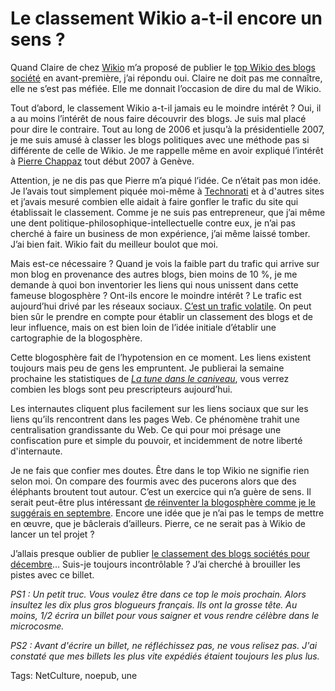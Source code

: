 # Le classement Wikio a-t-il encore un sens ?

Quand Claire de chez [Wikio](http://www.wikio.fr/) m’a proposé de publier le [top Wikio des blogs société](http://www.wikio.fr/blogs/top/Soci%C3%A9t%C3%A9) en avant-première, j’ai répondu oui. Claire ne doit pas me connaître, elle ne s’est pas méfiée. Elle me donnait l’occasion de dire du mal de Wikio.<span id="more-20677"></span>

Tout d’abord, le classement Wikio a-t-il jamais eu le moindre intérêt ? Oui, il a au moins l’intérêt de nous faire découvrir des blogs. Je suis mal placé pour dire le contraire. Tout au long de 2006 et jusqu’à la présidentielle 2007, je me suis amusé à classer les blogs politiques avec une méthode pas si différente de celle de Wikio. Je me rappelle même en avoir expliqué l’intérêt à [Pierre Chappaz](http://www.kelblog.com/) tout début 2007 à Genève.

Attention, je ne dis pas que Pierre m’a piqué l’idée. Ce n’était pas mon idée. Je l’avais tout simplement piquée moi-même à [Technorati](http://technorati.com/) et à d'autres sites et j’avais mesuré combien elle aidait à faire gonfler le trafic du site qui établissait le classement. Comme je ne suis pas entrepreneur, que j’ai même une dent politique-philosophique-intellectuelle contre eux, je n’ai pas cherché à faire un business de mon expérience, j’ai même laissé tomber. J’ai bien fait. Wikio fait du meilleur boulot que moi.

Mais est-ce nécessaire ? Quand je vois la faible part du trafic qui arrive sur mon blog en provenance des autres blogs, bien moins de 10 %, je me demande à quoi bon inventorier les liens qui nous unissent dans cette fameuse blogosphère ? Ont-ils encore le moindre intérêt ? Le trafic est aujourd’hui drivé par les réseaux sociaux. [C’est un trafic volatile](http://blog.tcrouzet.com/2010/11/21/la-fiction-comme-maieutique/). On peut bien sûr le prendre en compte pour établir un classement des blogs et de leur influence, mais on est bien loin de l’idée initiale d’établir une cartographie de la blogosphère.

Cette blogosphère fait de l’hypotension en ce moment. Les liens existent toujours mais peu de gens les empruntent. Je publierai la semaine prochaine les statistiques de [*La tune dans le caniveau*](http://blog.tcrouzet.com/tune-caniveau/), vous verrez combien les blogs sont peu prescripteurs aujourd’hui.

Les internautes cliquent plus facilement sur les liens sociaux que sur les liens qu’ils rencontrent dans les pages Web. Ce phénomène trahit une centralisation grandissante du Web. Ce qui pour moi présage une confiscation pure et simple du pouvoir, et incidemment de notre liberté d'internaute.

Je ne fais que confier mes doutes. Être dans le top Wikio ne signifie rien selon moi. On compare des fourmis avec des pucerons alors que des éléphants broutent tout autour. C’est un exercice qui n’a guère de sens. Il serait peut-être plus intéressant [de réinventer la blogosphère comme je le suggérais en septembre](http://blog.tcrouzet.com/2010/09/06/reinventons-la-blogosphere/). Encore une idée que je n’ai pas le temps de mettre en œuvre, que je bâclerais d’ailleurs. Pierre, ce ne serait pas à Wikio de lancer un tel projet ?

J’allais presque oublier de publier [le classement des blogs sociétés pour décembre](http://www.wikio.fr/blogs/top/Soci%C3%A9t%C3%A9)… Suis-je toujours incontrôlable ? J’ai cherché à brouiller les pistes avec ce billet.

*PS1 : Un petit truc. Vous voulez être dans ce top le mois prochain. Alors insultez les dix plus gros blogueurs français. Ils ont la grosse tête. Au moins, 1/2 écrira un billet pour vous saigner et vous rendre célèbre dans le microcosme.*

*PS2 : Avant d'écrire un billet, ne réfléchissez pas, ne vous relisez pas. J'ai constaté que mes billets les plus vite expédiés étaient toujours les plus lus.*

Tags: NetCulture, noepub, une